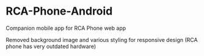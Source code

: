 # RCA-Phone-Android
Companion mobile app for RCA Phone web app

Removed background image and various styling for responsive design (RCA phone has very outdated hardware)
